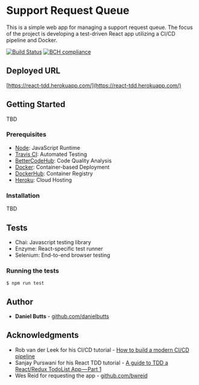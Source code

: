 # Support Request Queue

This is a simple web app for managing a support request queue. The focus of the project is developing a test-driven React app utilizing a CI/CD pipeline and Docker.

[![Build Status](https://travis-ci.org/danielbutts/react-tdd.svg?branch=master)](https://travis-ci.org/danielbutts/react-tdd)
[![BCH compliance](https://bettercodehub.com/edge/badge/danielbutts/react-tdd?branch=master)](https://bettercodehub.com/)

## Deployed URL

[https://react-tdd.herokuapp.com/](https://react-tdd.herokuapp.com/)

## Getting Started

TBD

### Prerequisites

- [Node](https://nodejs.org/en/): JavaScript Runtime
- [Travis CI](https://travis-ci.org/): Automated Testing
- [BetterCodeHub](https://bettercodehub.com): Code Quality Analysis
- [Docker](https://www.docker.com/): Container-based Deployment
- [DockerHub](https://hub.docker.com/): Container Registry
- [Heroku](https://dashboard.heroku.com): Cloud Hosting


### Installation

TBD

## Tests

- Chai: Javascript testing library
- Enzyme: React-specific test runner
- Selenium: End-to-end browser testing

### Running the tests

```
$ npm run test
```

## Author

* **Daniel Butts** -  [github.com/danielbutts](https://github.com/danielbutts)

## Acknowledgments

* Rob van der Leek for his CI/CD tutorial - [How to build a modern CI/CD pipeline](https://medium.com/bettercode/how-to-build-a-modern-ci-cd-pipeline-5faa01891a5b)
* Sanjay Purswani for his React TDD tutorial - [A guide to TDD a React/Redux TodoList App — Part 1](https://hackernoon.com/a-guide-to-tdd-a-react-redux-todolist-app-part-1-b8a200bb7091) 
* Wes Reid for requesting the app - [github.com/bwreid](https://github.com/bwreid)
